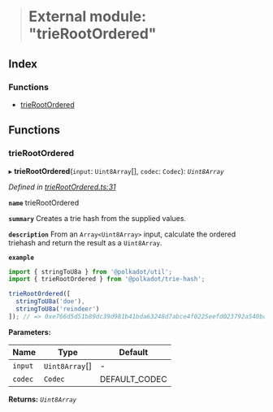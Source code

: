 > # External module: "trieRootOrdered"

## Index

### Functions

* [trieRootOrdered](_trierootordered_.md#trierootordered)

## Functions

###  trieRootOrdered

▸ **trieRootOrdered**(`input`: `Uint8Array`[], `codec`: `Codec`): *`Uint8Array`*

*Defined in [trieRootOrdered.ts:31](https://github.com/polkadot-js/common/blob/de7e9f8/packages/trie-hash/src/trieRootOrdered.ts#L31)*

**`name`** trieRootOrdered

**`summary`** Creates a trie hash from the supplied values.

**`description`** 
From an `Array<Uint8Array>` input, calculate the ordered triehash and return the result as a `Uint8Array`.

**`example`** 
<BR>

```javascript
import { stringToU8a } from '@polkadot/util';
import { trieRootOrdered } from '@polkadot/trie-hash';

trieRootOrdered([
  stringToU8a('doe'),
  stringToU8a('reindeer')
]); // => 0xe766d5d51b89dc39d981b41bda63248d7abce4f0225eefd023792a540bcffee3
```

**Parameters:**

Name | Type | Default |
------ | ------ | ------ |
`input` | `Uint8Array`[] | - |
`codec` | `Codec` |  DEFAULT_CODEC |

**Returns:** *`Uint8Array`*